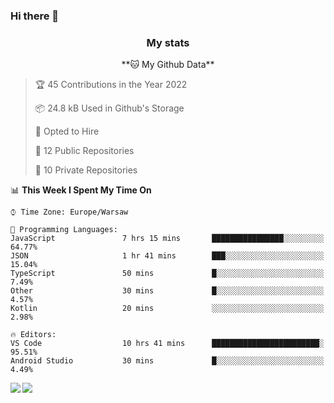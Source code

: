 ### Hi there 👋

<!--
**DamianKocjan/DamianKocjan** is a ✨ _special_ ✨ repository because its `README.md` (this file) appears on your GitHub profile.

Here are some ideas to get you started:

- 🔭 I’m currently working on ...
- 🌱 I’m currently learning ...
- 👯 I’m looking to collaborate on ...
- 🤔 I’m looking for help with ...
- 💬 Ask me about ...
- 📫 How to reach me: ...
- 😄 Pronouns: ...
- ⚡ Fun fact: ...
-->

<h3 align="center">My stats</h3>

<p align="center">
    <!--START_SECTION:waka-->
**🐱 My Github Data** 

> 🏆 45 Contributions in the Year 2022
 > 
> 📦 24.8 kB Used in Github's Storage 
 > 
> 💼 Opted to Hire
 > 
> 📜 12 Public Repositories 
 > 
> 🔑 10 Private Repositories  
 > 
📊 **This Week I Spent My Time On** 

```text
⌚︎ Time Zone: Europe/Warsaw

💬 Programming Languages: 
JavaScript               7 hrs 15 mins       ████████████████░░░░░░░░░   64.77% 
JSON                     1 hr 41 mins        ███░░░░░░░░░░░░░░░░░░░░░░   15.04% 
TypeScript               50 mins             █░░░░░░░░░░░░░░░░░░░░░░░░   7.49% 
Other                    30 mins             █░░░░░░░░░░░░░░░░░░░░░░░░   4.57% 
Kotlin                   20 mins             ░░░░░░░░░░░░░░░░░░░░░░░░░   2.98%

🔥 Editors: 
VS Code                  10 hrs 41 mins      ████████████████████████░   95.51% 
Android Studio           30 mins             █░░░░░░░░░░░░░░░░░░░░░░░░   4.49%

```


<!--END_SECTION:waka-->
</p>

<img align="left" src="https://github-readme-stats.vercel.app/api?username=DamianKocjan&&layout=compact&count_private=true&show_icons=true&hide_border=true&include_all_commits=true&bg_color=0D1117&title_color=FFFFFF&text_color=FFFFFF&icon_color=FFFFFF">
<img align="left" src="https://github-readme-stats.vercel.app/api/top-langs/?username=DamianKocjan&layout=compact&hide_border=true&card_width=250&bg_color=0D1117&title_color=FFFFFF&text_color=FFFFFF&icon_color=FFFFFF">
